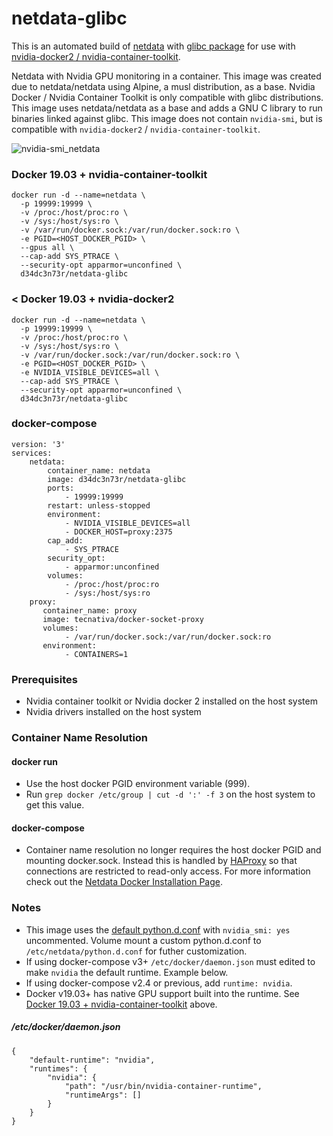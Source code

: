# netdata-glibc
This is an automated build of [netdata](https://github.com/netdata/netdata) with [glibc package](https://github.com/sgerrand/alpine-pkg-glibc) for use with [nvidia-docker2 / nvidia-container-toolkit](https://github.com/NVIDIA/nvidia-docker).

Netdata with Nvidia GPU monitoring in a container. This image was created due to netdata/netdata using Alpine, a musl distribution, as a base. Nvidia Docker / Nvidia Container Toolkit is  only compatible with glibc distributions. This image uses netdata/netdata as a base and adds a GNU C library to run binaries linked against glibc. This image does not contain `nvidia-smi`, but is compatible with `nvidia-docker2` / `nvidia-container-toolkit`.

![nvidia-smi_netdata](https://user-images.githubusercontent.com/9123670/58919768-269d0180-86e4-11e9-8405-2a7b7c5917c7.png)

### Docker 19.03 + nvidia-container-toolkit
```
docker run -d --name=netdata \
  -p 19999:19999 \
  -v /proc:/host/proc:ro \
  -v /sys:/host/sys:ro \
  -v /var/run/docker.sock:/var/run/docker.sock:ro \
  -e PGID=<HOST_DOCKER_PGID> \
  --gpus all \
  --cap-add SYS_PTRACE \
  --security-opt apparmor=unconfined \
  d34dc3n73r/netdata-glibc
```

### < Docker 19.03 + nvidia-docker2
```
docker run -d --name=netdata \
  -p 19999:19999 \
  -v /proc:/host/proc:ro \
  -v /sys:/host/sys:ro \
  -v /var/run/docker.sock:/var/run/docker.sock:ro \
  -e PGID=<HOST_DOCKER_PGID> \
  -e NVIDIA_VISIBLE_DEVICES=all \
  --cap-add SYS_PTRACE \
  --security-opt apparmor=unconfined \
  d34dc3n73r/netdata-glibc
```  

### docker-compose
```
version: '3'
services:
    netdata:
        container_name: netdata
        image: d34dc3n73r/netdata-glibc
        ports:
            - 19999:19999
        restart: unless-stopped
        environment:
            - NVIDIA_VISIBLE_DEVICES=all
            - DOCKER_HOST=proxy:2375
        cap_add:
            - SYS_PTRACE
        security_opt:
            - apparmor:unconfined
        volumes:
            - /proc:/host/proc:ro
            - /sys:/host/sys:ro
    proxy:
       container_name: proxy
       image: tecnativa/docker-socket-proxy
       volumes:
            - /var/run/docker.sock:/var/run/docker.sock:ro
       environment:
            - CONTAINERS=1
```  

### Prerequisites
 - Nvidia container toolkit or Nvidia docker 2 installed on the host system
 - Nvidia drivers installed on the host system

### Container Name Resolution
#### docker run
 - Use the host docker PGID environment variable (999). 
 - Run `grep docker /etc/group | cut -d ':' -f 3` on the host system to get this value.
#### docker-compose
 - Container name resolution no longer requires the host docker PGID and mounting docker.sock. Instead this is handled by [HAProxy](https://docs.netdata.cloud/docs/running-behind-haproxy/) so that connections are restricted to read-only access. For more information check out the [Netdata Docker Installation Page](https://github.com/netdata/netdata/tree/master/packaging/docker). 

### Notes
- This image uses the [default python.d.conf](https://github.com/netdata/netdata/blob/master/collectors/python.d.plugin/python.d.conf) with `nvidia_smi: yes` uncommented. Volume mount a custom python.d.conf to `/etc/netdata/python.d.conf` for futher customization. 
- If using docker-compose v3+ `/etc/docker/daemon.json` must edited to make `nvidia` the default runtime. Example below. 
- If using docker-compose v2.4 or previous, add `runtime: nvidia`.
- Docker v19.03+ has native GPU support built into the runtime. See [Docker 19.03 + nvidia-container-toolkit](https://github.com/D34DC3N73R/netdata-glibc#docker-1903--nvidia-container-toolkit) above.

##### /etc/docker/daemon.json
```
{
    "default-runtime": "nvidia",
    "runtimes": {
        "nvidia": {
            "path": "/usr/bin/nvidia-container-runtime",
            "runtimeArgs": []
        }
    }
}
```
